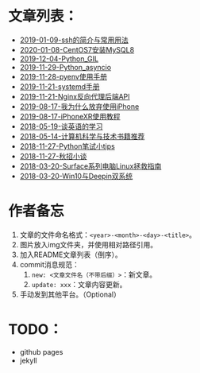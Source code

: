 # 文章列表：
- [2019-01-09-ssh的简介与常用用法](./2019-01-09-ssh的简介与常用用法.md)
- [2020-01-08-CentOS7安装MySQL8](./2020-01-08-CentOS7安装MySQL8.md)
- [2019-12-04-Python_GIL](./2019-12-04-Python_GIL.md)
- [2019-11-29-Python_asyncio](./2019-11-29-Python_asyncio.md)
- [2019-11-28-pyenv使用手册](./2019-11-28-pyenv使用手册.md)
- [2019-11-21-systemd手册](./2019-11-21-systemd手册.md)
- [2019-11-21-Nginx反向代理后端API](./2019-11-21-nginx反向代理后端API.md)
- [2019-08-17-我为什么放弃使用iPhone](./2019-08-17-我为什么放弃使用iPhone.md)
- [2019-08-17-iPhoneXR使用教程](./2019-08-17-iPhoneXR使用教程.md)
- [2018-05-19-谈英语的学习](./2018-05-19-谈英语的学习.md)
- [2018-05-14-计算机科学与技术书籍推荐](./2018-05-14-计算机科学与技术书籍推荐.md)
- [2018-11-27-Python笔试小tips](./2018-11-27-Python笔试小tips.md)
- [2018-11-27-秋招小谈](./2018-11-27-秋招小谈.md)
- [2018-03-20-Surface系列电脑Linux拯救指南](./2018-03-20-Surface系列电脑Linux拯救指南.md)
- [2018-03-20-Win10与Deepin双系统](./2018-03-20-Win10与Deepin双系统.md)

# 作者备忘
1. 文章的文件命名格式：`<year>-<month>-<day>-<title>`。
2. 图片放入img文件夹，并使用相对路径引用。
3. 加入README文章列表（倒序）。
4. commit消息规范：
   1. `new: <文章文件名（不带后缀）>`：新文章。
   2. `update: xxx`：文章内容更新。
5. 手动发到其他平台。（Optional）

# TODO：
- github pages
- jekyll
